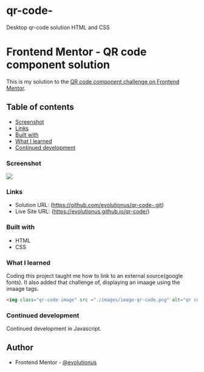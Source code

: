 
# qr-code-
Desktop qr-code solution HTML and CSS
# Frontend Mentor - QR code component solution

This is my solution to the [QR code component challenge on Frontend Mentor](https://evolutionus.github.io/qr-code/). 

## Table of contents

  
  - [Screenshot](#screenshot)
  - [Links](#links)
  - [Built with](#built-with)
  - [What I learned](#what-i-learned)
  - [Continued development](#continued-development)
 

### Screenshot

![](./images/my-qr-code-project.png)



### Links

- Solution URL: (https://github.com/evolutionus/qr-code-.git)
- Live Site URL: (https://evolutionus.github.io/qr-code/)



### Built with

- HTML 
- CSS 


### What I learned

Coding this project taught me how to link to an external source(google fonts). It also added that challenge of, displaying an imaage using the imaage tags.

```html
<img class="qr-code-image" src ="./images/image-qr-code.png" alt="qr code image" width="240">
```


### Continued development

Continued development in Javascript.



## Author


- Frontend Mentor - [@evolutionus](https://www.frontendmentor.io/profile/evolutionus)

